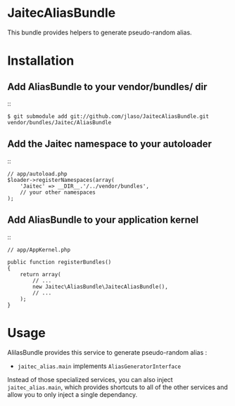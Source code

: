 JaitecAliasBundle
=================

This bundle provides helpers to generate pseudo-random alias.


Installation
============

Add AliasBundle to your vendor/bundles/ dir
------------------------------------------

::

    $ git submodule add git://github.com/jlaso/JaitecAliasBundle.git vendor/bundles/Jaitec/AliasBundle

Add the Jaitec namespace to your autoloader
-------------------------------------------

::

    // app/autoload.php
    $loader->registerNamespaces(array(
        'Jaitec' => __DIR__.'/../vendor/bundles',
        // your other namespaces
    );

Add AliasBundle to your application kernel
------------------------------------------

::

    // app/AppKernel.php

    public function registerBundles()
    {
        return array(
            // ...
            new Jaitec\AliasBundle\JaitecAliasBundle(),
            // ...
        );
    }



Usage
=====

AlilasBundle provides this service to generate pseudo-random alias :

- ``jaitec_alias.main`` implements ``AliasGeneratorInterface``


Instead of those specialized services, you can also inject ``jaitec_alias.main``,
which provides shortcuts to all of the other services and allow you to only
inject a single dependancy.
